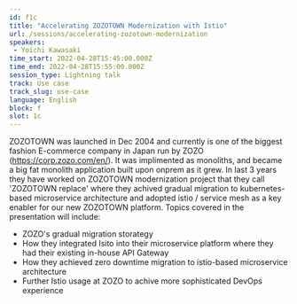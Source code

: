 ```yaml
---
id: f1c
title: "Accelerating ZOZOTOWN Modernization with Istio"
url: /sessions/accelerating-zozotown-modernization
speakers:
 - Yoichi Kawasaki
time_start: 2022-04-28T15:45:00.000Z
time_end: 2022-04-28T15:55:00.000Z
session_type: Lightning talk
track: Use case
track_slug: use-case
language: English
block: f
slot: 1c
---
```


ZOZOTOWN was launched in Dec 2004 and currently is one of the biggest fashion E-commerce company in Japan run by ZOZO (https://corp.zozo.com/en/). It was implimented as monoliths, and became a big fat monolith application built upon onprem as it grew. In last 3 years they have worked on ZOZOTOWN modernization project that they call 'ZOZOTOWN replace' where they achived gradual migration to kubernetes-based microservice architecture and adopted istio / service mesh as a key enabler for our new ZOZOTOWN platform. Topics covered in the presentation will include:
 
 - ZOZO's gradual migration storategy
 - How they integrated Isito into their microservice platform where they had their existing in-house API Gateway
 - How they achieved zero downtime migration to istio-based microservice architecture
 - Further Istio usage at ZOZO to achive more sophisticated DevOps experience